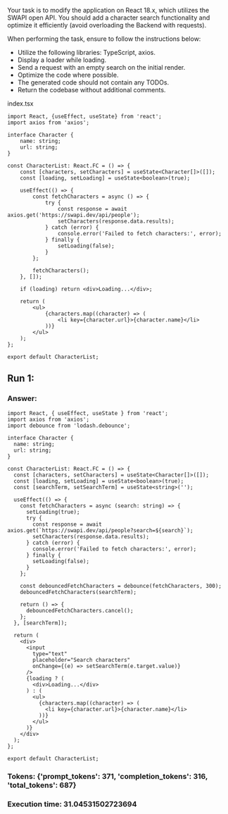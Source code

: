 Your task is to modify the application on React 18.x, which utilizes the SWAPI open API.
You should add a character search functionality and optimize it efficiently (avoid overloading the Backend with requests).

When performing the task, ensure to follow the instructions below:
- Utilize the following libraries: TypeScript, axios.
- Display a loader while loading.
- Send a request with an empty search on the initial render.
- Optimize the code where possible.
- The generated code should not contain any TODOs.
- Return the codebase without additional comments.

index.tsx
```tsx
import React, {useEffect, useState} from 'react';
import axios from 'axios';

interface Character {
    name: string;
    url: string;
}

const CharacterList: React.FC = () => {
    const [characters, setCharacters] = useState<Character[]>([]);
    const [loading, setLoading] = useState<boolean>(true);

    useEffect(() => {
        const fetchCharacters = async () => {
            try {
                const response = await axios.get('https://swapi.dev/api/people');
                setCharacters(response.data.results);
            } catch (error) {
                console.error('Failed to fetch characters:', error);
            } finally {
                setLoading(false);
            }
        };

        fetchCharacters();
    }, []);

    if (loading) return <div>Loading...</div>;

    return (
        <ul>
            {characters.map((character) => (
                <li key={character.url}>{character.name}</li>
            ))}
        </ul>
    );
};

export default CharacterList;
```

## Run 1:
### Answer:
```tsx
import React, { useEffect, useState } from 'react';
import axios from 'axios';
import debounce from 'lodash.debounce';

interface Character {
  name: string;
  url: string;
}

const CharacterList: React.FC = () => {
  const [characters, setCharacters] = useState<Character[]>([]);
  const [loading, setLoading] = useState<boolean>(true);
  const [searchTerm, setSearchTerm] = useState<string>('');

  useEffect(() => {
    const fetchCharacters = async (search: string) => {
      setLoading(true);
      try {
        const response = await axios.get(`https://swapi.dev/api/people?search=${search}`);
        setCharacters(response.data.results);
      } catch (error) {
        console.error('Failed to fetch characters:', error);
      } finally {
        setLoading(false);
      }
    };

    const debouncedFetchCharacters = debounce(fetchCharacters, 300);
    debouncedFetchCharacters(searchTerm);

    return () => {
      debouncedFetchCharacters.cancel();
    };
  }, [searchTerm]);

  return (
    <div>
      <input
        type="text"
        placeholder="Search characters"
        onChange={(e) => setSearchTerm(e.target.value)}
      />
      {loading ? (
        <div>Loading...</div>
      ) : (
        <ul>
          {characters.map((character) => (
            <li key={character.url}>{character.name}</li>
          ))}
        </ul>
      )}
    </div>
  );
};

export default CharacterList;
```
### Tokens: {'prompt_tokens': 371, 'completion_tokens': 316, 'total_tokens': 687}
### Execution time: 31.04531502723694
